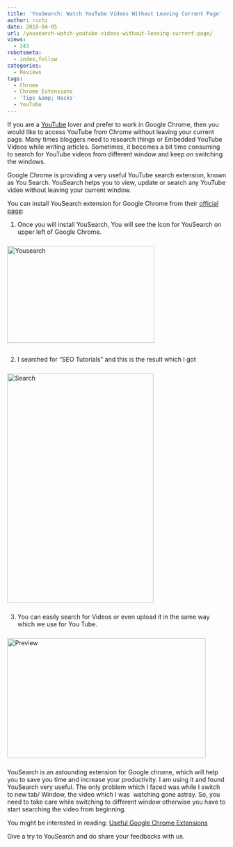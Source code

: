 ```yaml
---
title: 'YouSearch: Watch YouTube Videos Without Leaving Current Page'
author: ruchi
date: 2010-04-05
url: /yousearch-watch-youtube-videos-without-leaving-current-page/
views:
  - 243
robotsmeta:
  - index,follow
categories:
  - Reviews
tags:
  - Chrome
  - Chrome Extensions
  - 'Tips &amp; Hacks'
  - YouTube
---
```

If you are a [YouTube][1] lover and prefer to work in Google Chrome, then you would like to access YouTube from Chrome without leaving your current page. Many times bloggers need to research things or Embedded YouTube Videos while writing articles. Sometimes, it becomes a bit time consuming to search for YouTube videos from different window and keep on switching the windows.

Google Chrome is providing a very useful YouTube search extension, known as You Search. YouSearch helps you to view, update or search any YouTube video without leaving your current window.

You can install YouSearch extension for Google Chrome from their <a href="https://chrome.google.com/extensions/detail/gpbafppimimmedndofjgbcljjdmgogmc" onclick="_gaq.push(['_trackEvent', 'outbound-article', 'https://chrome.google.com/extensions/detail/gpbafppimimmedndofjgbcljjdmgogmc', 'official page']);" >official page</a>:

1. Once you will install YouSearch, You will see the Icon for YouSearch on upper left of Google Chrome.

<img class="wp-image-52774" style="float: none;margin: 10px auto 15px;border-width: 0px" src="http://cdn.devilsworkshop.org/files/2010/04/Yousearch.png" border="0" alt="Yousearch" width="338" height="222" />

2. I searched for “SEO Tutorials” and this is the result which I got

<img style="float: none;margin: 10px auto;border-width: 0px" src="http://cdn.devilsworkshop.org/files/2010/04/Search.png" border="0" alt="Search" width="336" height="525" />

3. You can easily search for Videos or even upload it in the same way which we use for You Tube.

<img style="float: none;margin: 10px auto;border-width: 0px" src="http://cdn.devilsworkshop.org/files/2010/04/Preview.png" border="0" alt="Preview" width="456" height="274" />

YouSearch is an astounding extension for Google chrome, which will help you to save you time and increase your productivity. I am using it and found YouSearch very useful. The only problem which I faced was while I switch to new tab/ Window, the video which I was  watching gone astray. So, you need to take care while switching to different window otherwise you have to start searching the video from beginning.

You might be interested in reading: [Useful Google Chrome Extensions][2]

Give a try to YouSearch and do share your feedbacks with us.

 [1]: http://devilsworkshop.org/add-youtube-style-google-maps/ "YouTube"
 [2]: http://devilsworkshop.org/5-chrome-extensions-to-enhance-your-google-search-experience-2/ "Useful Google Chrome Extensions"

